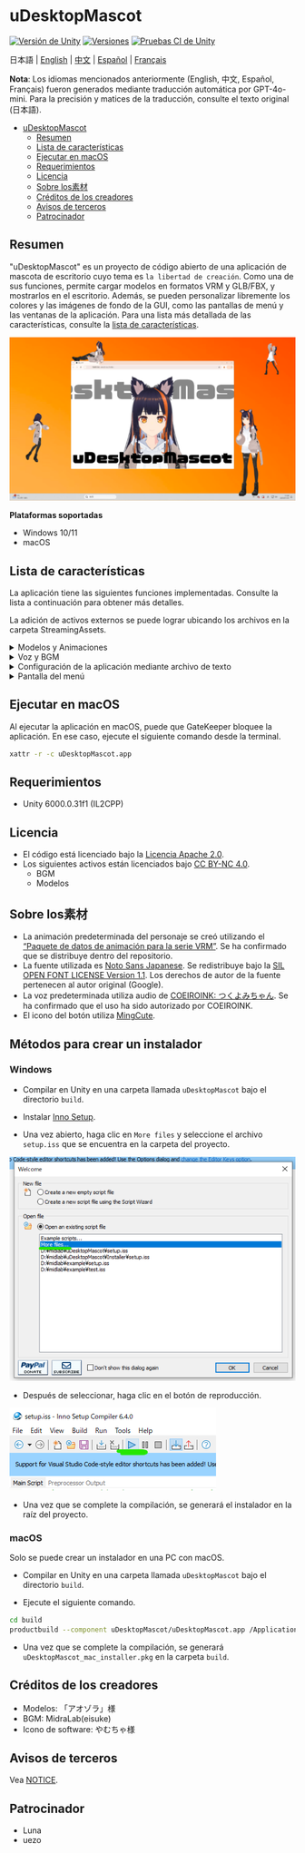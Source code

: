 # uDesktopMascot

[![Versión de Unity](https://img.shields.io/badge/Unity-6000.0%2B-blueviolet?logo=unity)](https://unity.com/releases/editor/archive)
[![Versiones](https://img.shields.io/github/release/MidraLab/uDesktopMascot.svg)](https://github.com/MidraLab/uDesktopMascot/releases)
[![Pruebas CI de Unity](https://github.com/MidraLab/uDesktopMascot/actions/workflows/edit-test.yml/badge.svg)](https://github.com/MidraLab/uDesktopMascot/actions/workflows/edit-test.yml)

日本語 | [English](README_EN.md) | [中文](README_CN.md) | [Español](README_ES.md) | [Français](README_FR.md)

**Nota**: Los idiomas mencionados anteriormente (English, 中文, Español, Français) fueron generados mediante traducción automática por GPT-4o-mini. Para la precisión y matices de la traducción, consulte el texto original (日本語).

<!-- TOC -->
* [uDesktopMascot](#udesktopmascot)
  * [Resumen](#resumen)
  * [Lista de características](#lista-de-características)
  * [Ejecutar en macOS](#ejecutar-en-macos)
  * [Requerimientos](#requerimientos)
  * [Licencia](#licencia)
  * [Sobre los素材](#sobre-los素材)
  * [Créditos de los creadores](#créditos-de-los-creadores)
  * [Avisos de terceros](#avisos-de-terceros)
  * [Patrocinador](#patrocinador)
<!-- TOC -->

## Resumen

"uDesktopMascot" es un proyecto de código abierto de una aplicación de mascota de escritorio cuyo tema es `la libertad de creación`.
Como una de sus funciones, permite cargar modelos en formatos VRM y GLB/FBX, y mostrarlos en el escritorio. Además, se pueden personalizar libremente los colores y las imágenes de fondo de la GUI, como las pantallas de menú y las ventanas de la aplicación.
Para una lista más detallada de las características, consulte la [lista de características](#lista-de-características).

![](Docs/Image/AppImage.png)

**Plataformas soportadas**
* Windows 10/11
* macOS

## Lista de características

La aplicación tiene las siguientes funciones implementadas. Consulte la lista a continuación para obtener más detalles.

La adición de activos externos se puede lograr ubicando los archivos en la carpeta StreamingAssets.

<details>

<summary>Modelos y Animaciones</summary>

* Carga y muestra archivos de modelos en la carpeta StreamingAssets.
  * Soporta modelos en formato VRM (1.x, 0.x).
  * Soporta modelos en formato GLB/GLTF. (Las animaciones no están soportadas)
  * Soporta modelos en formato FBX. (Sin embargo, algunos modelos pueden no cargar texturas. Además, las animaciones no están soportadas)
    * Las texturas se pueden cargar ubicándolas en StreamingAssets/textures/.

</details>

<details>

<summary>Voz y BGM</summary>

* Carga y reproduce archivos de voz ubicados en StreamingAssets/Voice/. Si hay varios, se reproducen aleatoriamente.
  * Los sonidos que se reproducen al hacer clic se cargan desde los archivos de voz ubicados en StreamingAssets/Voice/Click/.
* Carga y reproduce archivos de música ubicados en StreamingAssets/BGM/. Si hay varios, se reproducen aleatoriamente.
* Adición de la voz predeterminada del personaje
  * La voz predeterminada utiliza el audio de [COEIROINK: つくよみちゃん](https://coeiroink.com/character/audio-character/tsukuyomi-chan).
  * Se reproduce al iniciar la aplicación, al cerrarla y al hacer clic.

</details>

<details>

<summary>Configuración de la aplicación mediante archivo de texto</summary>
El archivo application_settings.txt permite modificar la configuración de la aplicación.

La estructura del archivo de configuración es la siguiente:

```txt
[Character]
ModelPath=default.vrm
TexturePaths=test.png
Scale=3
PositionX=0
PositionY=0
PositionZ=0
RotationX=0
RotationY=0
RotationZ=0

[Sound]
VoiceVolume=1
BGMVolume=0.5
SEVolume=1

[Display]
Opacity=1
AlwaysOnTop=True

[Performance]
TargetFrameRate=60
QualityLevel=2
```

</details>

<details>

<summary>Pantalla del menú</summary>

* Se puede configurar la imagen de fondo y el color del menú.
  * La imagen de fondo se puede cargar desde archivos de imagen ubicados en StreamingAssets/Menu/. Los formatos de imagen admitidos son:
    * PNG
    * JPG (JPEG)
    * BMP
    * GIF (imágenes fijas)
    * TGA
    * TIFF
  * Se puede especificar un código de color para el color de fondo.

</details>

## Ejecutar en macOS

Al ejecutar la aplicación en macOS, puede que GateKeeper bloquee la aplicación.
En ese caso, ejecute el siguiente comando desde la terminal.

```sh
xattr -r -c uDesktopMascot.app
```

## Requerimientos
* Unity 6000.0.31f1 (IL2CPP)

## Licencia
* El código está licenciado bajo la [Licencia Apache 2.0](LICENSE).
* Los siguientes activos están licenciados bajo [CC BY-NC 4.0](https://creativecommons.org/licenses/by-nc/4.0/).
  * BGM
  * Modelos

## Sobre los素材
* La animación predeterminada del personaje se creó utilizando el [“Paquete de datos de animación para la serie VRM”](https://fumi2kick.booth.pm/items/1655686). Se ha confirmado que se distribuye dentro del repositorio.
* La fuente utilizada es [Noto Sans Japanese](https://fonts.google.com/noto/specimen/Noto+Sans+JP?lang=ja_Jpan). Se redistribuye bajo la [SIL OPEN FONT LICENSE Version 1.1](https://fonts.google.com/noto/specimen/Noto+Sans+JP/license?lang=ja_Jpan). Los derechos de autor de la fuente pertenecen al autor original (Google).
* La voz predeterminada utiliza audio de [COEIROINK: つくよみちゃん](https://coeiroink.com/character/audio-character/tsukuyomi-chan). Se ha confirmado que el uso ha sido autorizado por COEIROINK.
* El icono del botón utiliza [MingCute](https://github.com/MidraLab/MingCute).

## Métodos para crear un instalador
### Windows
* Compilar en Unity en una carpeta llamada `uDesktopMascot` bajo el directorio `build`.

* Instalar [Inno Setup](https://www.jrsoftware.org/isdl.php).
  
* Una vez abierto, haga clic en `More files` y seleccione el archivo `setup.iss` que se encuentra en la carpeta del proyecto.
  
![](Docs/Image/SetupIss-1.png)
* Después de seleccionar, haga clic en el botón de reproducción.
  
![](Docs/Image/SetupIss-2.png)
* Una vez que se complete la compilación, se generará el instalador en la raíz del proyecto.

### macOS
Solo se puede crear un instalador en una PC con macOS.

* Compilar en Unity en una carpeta llamada `uDesktopMascot` bajo el directorio `build`.

* Ejecute el siguiente comando.
```sh
cd build
productbuild --component uDesktopMascot/uDesktopMascot.app /Applications ./uDesktopMascot_mac_installer.pkg
```
* Una vez que se complete la compilación, se generará `uDesktopMascot_mac_installer.pkg` en la carpeta `build`.

## Créditos de los creadores
* Modelos: 「アオゾラ」様
* BGM: MidraLab(eisuke)
* Icono de software: やむちゃ様

## Avisos de terceros

Vea [NOTICE](./NOTICE.md).

## Patrocinador
- Luna
- uezo